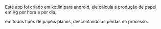 Este app foi criado em kotlin para android, ele calcula a produção de papel em Kg por hora e por dia,

em todos tipos de papéis planos, descontando as perdas no processo.

